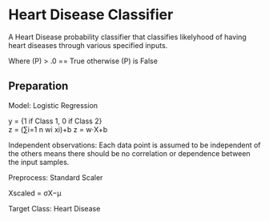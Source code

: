 
# Heart Disease Classifier

A Heart Disease probability classifier that classifies likelyhood of having heart diseases through various specified inputs. 

Where (P) > .0 == True otherwise (P) is False




## Preparation

Model: Logistic Regression

y = {1 if Class 1, 0 if Class 2}  
z = (∑i=1 n wi xi)+b
z = w⋅X+b

Independent observations: Each data point is assumed to be independent of the others means there should be no correlation or dependence between the input samples.

Preprocess: Standard Scaler

Xscaled = σX−μ

Target Class: Heart Disease


